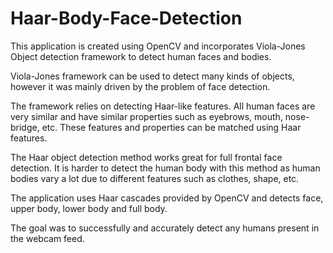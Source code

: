 # Haar-Body-Face-Detection

This application is created using OpenCV and incorporates Viola-Jones Object detection framework to detect human faces and bodies.

Viola-Jones framework can be used to detect many kinds of objects, however it was mainly driven by the problem of face detection.

The framework relies on detecting Haar-like features. All human faces are very similar and have similar properties such as eyebrows, mouth, nose-bridge, etc. These features and properties can be matched using Haar features.

The Haar object detection method works great for full frontal face detection. It is harder to detect the human body with this method as human bodies vary a lot due to different features such as clothes, shape, etc.

The application uses Haar cascades provided by OpenCV and detects face, upper body, lower body and full body.

The goal was to successfully and accurately detect any humans present in the webcam feed.